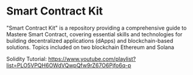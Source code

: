 # Smart Contract Kit
 "Smart Contract Kit" is a repository providing a comprehensive guide to Mastere Smart Contract, covering essential skills and technologies for building decentralized applications (dApps) and blockchain-based solutions. 
 Topics included on two blockchain Ethereum and Solana  
 
Solidity Tutorial: https://www.youtube.com/playlist?list=PLO5VPQH6OWdVQwpQfw9rZ67O6Pjfo6q-p
